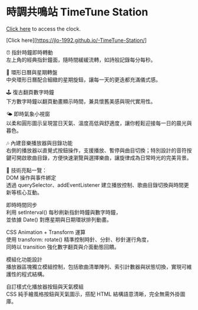# 時調共鳴站 TimeTune Station
[Click here](<[https://jlo-1992.github.io/clock/index.html](https://jlo-1992.github.io/-TimeTune-Station/](https://jlo-1992.github.io/-TimeTune-Station/)>) to access the clock.

[Click here][<https://jlo-1992.github.io/-TimeTune-Station/>]

⏰ 指針時鐘即時轉動  
左上角的經典指針鐘面，隨時間緩緩流轉，如詩般記錄每分每秒。

📆 環形日曆與星期轉盤  
中央環形日曆配合細緻的星期旋鈕，讓每一天的更迭都充滿儀式感。

🕹️ 復古翻頁數字時鐘  
下方數字時鐘以翻頁動畫顯示時間，兼具懷舊美感與現代實用性。

🌤️ 即時氣象小視窗  
以柔和圓形圖示呈現當日天氣、溫度高低與舒適度，讓你輕鬆迎接每一日的晨光與暮色。

🎶 內建音樂播放器與目錄功能  
右側的播放器以直覺式按鈕操作，支援播放、暫停與曲目切換；特別設計的音符按鍵可開啟歌曲目錄，方便快速瀏覽與選擇樂曲，讓旋律成為日常時光的完美背景。

📌 技術亮點一覽：  
DOM 操作與事件綁定  
透過 querySelector、addEventListener 建立播放控制、歌曲目錄切換與時間更新等核心互動。  

即時時間同步  
利用 setInterval() 每秒刷新指針時鐘與數字時鐘，  
並依據 Date() 對應星期與日期環狀排列動畫。  

CSS Animation + Transform 運算  
使用 transform: rotate() 精準控制時針、分針、秒針運行角度，  
同時以 transition 強化數字翻頁與介面動態回饋。  

模組化功能設計  
播放器區塊獨立模組控制，包括歌曲清單陣列、索引計數器與狀態切換，實現可維護性的程式結構。  

自訂樣式化播放器按鈕與天氣模組  
CSS 純手繪風格按鈕與天氣圖示，搭配 HTML 結構語意清晰，完全無需外掛圖庫。  
